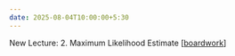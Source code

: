 ```yaml
---
date: 2025-08-04T10:00:00+5:30
---
```

New Lecture: 2. Maximum Likelihood Estimate [[boardwork](/AIL7024-2501/_images/slides/2_boardwork.pdf)]
